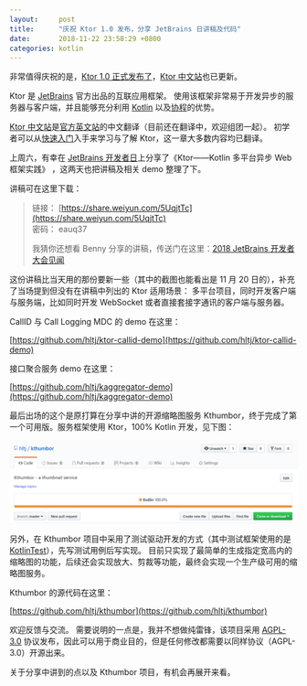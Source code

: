 ```yaml
---
layout:     post
title:      "庆祝 Ktor 1.0 发布，分享 JetBrains 日讲稿及代码"
date:       2018-11-22 23:58:29 +0800
categories: kotlin
---
```

非常值得庆祝的是，[Ktor 1.0 正式发布了](https://www.kotliner.cn/2018/11/ktor-1-0/)，[Ktor 中文站](https://ktor.kotlincn.net/)也已更新。

Ktor 是 [JetBrains](https://www.jetbrains.com/) 官方出品的互联应用框架。
使用该框架非常易于开发异步的服务器与客户端，并且能够充分利用 [Kotlin](https://www.kotlincn.net/) 以及[协程](https://www.kotlincn.net/docs/reference/coroutines/coroutines-guide.html)的优势。

<!--more-->

[Ktor 中文站](https://ktor.kotlincn.net/)是[官方英文站](https://ktor.io/)的中文翻译（目前还在翻译中，欢迎组团一起）。
初学者可以从[快速入门](https://ktor.kotlincn.net/quickstart/index.html)入手来学习与了解 Ktor，这一章大多数内容均已翻译。

上周六，有幸在 [JetBrains 开发者日](https://info.jetbrains.com/jetbrains-day-beijing-2018.html)上分享了《Ktor——Kotlin 多平台异步 Web 框架实践》 ，这两天也把讲稿及相关 demo 整理了下。

讲稿可在这里下载：

> 链接： [https://share.weiyun.com/5UqjtTc](https://share.weiyun.com/5UqjtTc)  
> 密码： eauq37
> 
> 我猜你还想看 Benny 分享的讲稿，传送门在这里：[2018 JetBrains 开发者大会见闻](https://www.bennyhuo.com/2018/11/18/2018-JetBrains-Day/)

这份讲稿比当天用的那份要新一些（其中的截图也能看出是 11 月 20 日的），补充了当场提到但没有在讲稿中列出的 Ktor 适用场景：
多平台项目，同时开发客户端与服务端，比如同时开发 WebSocket 或者直接套接字通讯的客户端与服务器。

CallID 与 Call Logging MDC 的 demo 在这里：

[https://github.com/hltj/ktor-callid-demo](https://github.com/hltj/ktor-callid-demo)

接口聚合服务 demo 在这里：

[https://github.com/hltj/kaggregator-demo](https://github.com/hltj/kaggregator-demo)

最后出场的这个是原打算在分享中讲的开源缩略图服务 Kthumbor，终于完成了第一个可用版。服务框架使用 Ktor，100% Kotlin 开发，见下图：

![](/assets/kotlin/kthumbor-github.png)

另外，在 Kthumbor 项目中采用了测试驱动开发的方式（其中测试框架使用的是 [KotlinTest](https://github.com/kotlintest/kotlintest)），先写测试用例后写实现。
目前只实现了最简单的生成指定宽高内的缩略图的功能，后续还会实现放大、剪裁等功能，最终会实现一个生产级可用的缩略图服务。

Kthumbor 的源代码在这里：

[https://github.com/hltj/kthumbor](https://github.com/hltj/kthumbor)

欢迎反馈与交流。
需要说明的一点是，我并不想做纯雷锋，该项目采用 [AGPL-3.0](https://www.gnu.org/licenses/agpl-3.0.en.html) 协议发布，因此可以用于商业目的，但是任何修改都需要以同样协议（AGPL-3.0）开源出来。

关于分享中讲到的点以及 Kthumbor 项目，有机会再展开来看。
